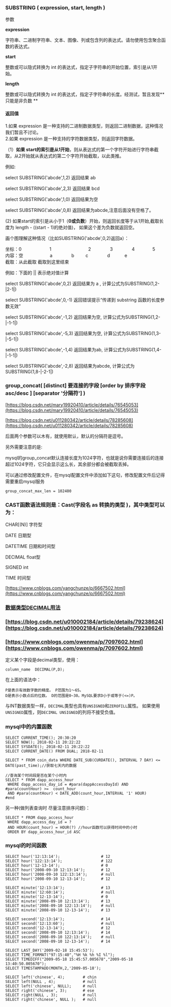 ### SUBSTRING  \( expression, start, length \)

参数

**expression**

字符串、二进制字符串、文本、图像、列或包含列的表达式。请勿使用包含聚合函数的表达式。

**start**

整数或可以隐式转换为 int 的表达式，指定子字符串的开始位置，索引是从1开始。

**length**

整数或可以隐式转换为 int 的表达式，指定子字符串的长度。经测试，暂且发现**只能是非负数 **

#### **返回值**

1.如果 expression 是一种支持的二进制数据类型，则返回二进制数据，这种情况我们暂且不讨论。  
2.如果 expression 是一种支持的字符数据类型，则返回字符数据。

（1）**如果 start的索引是从1开始**，则从表达式的第一个字符开始进行字符串截取，从2开始就从表达式的第二个字符开始截取，以此类推。

例如:

select SUBSTRING\('abcde',1,2\) 返回结果 ab

select SUBSTRING\('abcde',2,3\) 返回结果 bcd

select SUBSTRING\('abcde',1,0\) 返回结果为空

select SUBSTRING\('abcde',0,8\) 返回结果为abcde,注意后面没有空格了。

\(2\) 如果start的索引是从小于1（**0或负数**）开始，则返回长度等于从1开始,截取长度为 length - \(\(start - 1\)的绝对值\)， 如果这个差为负数就返回空。

画个图理解这种情况（比如SUBSTRING\('abcde',0,2\)返回a）：

坐标：0　　 　　　　1 　　　　　　　　2 　　　　3　　　　 4　　　　5  
内容：空　　　　　　a            　　　　b 　　      c 　　　　d　　　   e  
截取：从此截取        截取到这里结束

例如：下面的 \|\| 表示绝对值计算

select SUBSTRING\('abcde',0,2\) 返回结果为 a , 计算公式为SUBSTRING\(1,2-\|2-1\|\)

select SUBSTRING\('abcde',0,-1\) 返回错误提示“传递到 substring 函数的长度参数无效”

select SUBSTRING\('abcde',-1,2\) 返回结果为空, 计算公式为SUBSTRING\(1,2-\|-1-1\|\)

select SUBSTRING\('abcde',-5,3\) 返回结果为空, 计算公式为SUBSTRING\(1,3-\|-5-1\|\)

select SUBSTRING\('abcde',-1,4\) 返回结果为ab, 计算公式为SUBSTRING\(1,4-\|-1-1\|\)

select SUBSTRING\('abcde',-2,8\) 返回结果为abcde, 计算公式为SUBSTRING\(1,8-\|-2-1\|\)

### group\_concat\( \[distinct\] 要连接的字段 \[order by 排序字段 asc/desc  \] \[separator '分隔符'\] \)

[https://blog.csdn.net/mary19920410/article/details/76545053](https://blog.csdn.net/mary19920410/article/details/76545053)

[https://blog.csdn.net/u011280342/article/details/78285608](https://blog.csdn.net/u011280342/article/details/78285608)

后面两个参数可以木有，就使用默认，默认的分隔符是逗号。

另外需要注意的是:

mysql的group\_concat默认连接长度为1024字符，也就是说你需要连接后的连接超过1024字符，它只会显示这么长，其余部分都会被截取丢掉。

可以通过修改配置文件，在mysql配置文件中添加如下这句，修改配置文件后记得需要重启mysql服务

```
group_concat_max_len = 102400
```

### CAST函数语法规则是：Cast\(字段名 as 转换的类型 \)，其中类型可以为：

CHAR\[\(N\)\] 字符型

DATE 日期型

DATETIME 日期和时间型

DECIMAL float型

SIGNED int

TIME 时间型

[https://www.cnblogs.com/yangchunze/p/6667502.html](https://www.cnblogs.com/yangchunze/p/6667502.html)

### [数据类型DECIMAL用法](https://www.cnblogs.com/owenma/p/7097602.html)

### [https://blog.csdn.net/u010002184/article/details/79238624](https://blog.csdn.net/u010002184/article/details/79238624)

### [https://www.cnblogs.com/owenma/p/7097602.html](https://www.cnblogs.com/owenma/p/7097602.html)

定义某个字段是decimal类型，使用：

```
column_name  DECIMAL(P,D);
```

在上面的语法中：

```
P是表示有效数字数的精度。 P范围为1〜65。
D是表示小数点后的位数。 D的范围是0~30。MySQL要求D小于或等于(<=)P。
```

与INT数据类型一样，`DECIMAL`类型也具有`UNSIGNED`和`ZEROFILL`属性。 如果使用`UNSIGNED`属性，则`DECIMAL UNSIGNED`的列将不接受负值。

### mysql中的内置函数

```
SELECT CURRENT_TIME(); 20:30:20
SELECT NOW(); 2018-02-11 20:22:22
SELECT SYSDATE(); 2018-02-11 20:22:22
SELECT CURRENT_DATE() FROM DUAL; 2018-02-11
```

```
SELECT * FROM coin_data WHERE DATE_SUB(CURDATE(), INTERVAL 7 DAY) <= DATE(past_time);//获取七天内的数据
```

```
//查询某个时间段是否在某个小时内
SELECT * FROM dapp_access_hour
 WHERE dapp_access_day_id = #para(dappAccessDayId) AND #para(countHour) >=  count_hour
 AND #para(countHour) < DATE_ADD(count_hour,INTERVAL '1' HOUR)
#end
```

另一种\(做列表查询时 尽量注意排序问题\)：

```
SELECT * FROM dapp_access_hour
 WHERE dapp_access_day_id = ?
 AND HOUR(count_hour) = HOUR(?) //hour函数可以获得时间中的小时
 ORDER BY dapp_access_hour_id ASC
```

### mysql的时间函数

```
SELECT hour('12:13:14');                  # 12
SELECT hour('122:13:14');                 # 122
SELECT hour('12-13-14');                  # 0
SELECT hour('2008-09-10 12:13:14');       # 12
SELECT hour('2008-09-10 122:13:14');      # null
SELECT hour('2008-09-10 12-13-14');       # 12

SELECT minute('12:13:14');                # 13
SELECT minute('12:60:14');                # null
SELECT minute('12-13-14');                # 0
SELECT minute('2008-09-10 12:13:14');     # 13
SELECT minute('2008-09-10 122:13:14');    # null
SELECT minute('2008-09-10 12-13-14');     # 13

SELECT second('12:13:14');                # 14
SELECT second('12:13:60');                # null
SELECT second('12-13-14');                # 12
SELECT second('2008-09-10 12:13:14');     # 14
SELECT second('2008-09-10 122:13:14');    # null
SELECT second('2008-09-10 12-13-14');     # 14
```

```
SELECT LAST_DAY('2009-02-18 15:45:53');
SELECT TIME_FORMAT("97:15:40","%H %k %h %I %l");
SELECT TIMEDIFF("2009-05-18 15:45:57.005678","2009-05-18 13:40:50.005670");
SELECT TIMESTAMPADD(MONTH,2,'2009-05-18');
```

```
SELECT left('chinese', 4);        # chin
SELECT left(NULL , 4);            # null
SELECT left('chinese', NULL);     # null
SELECT right('chinese', 3);       # ese
SELECT right(NULL , 3);           # null
SELECT right('chinese', NULL );   # null

```




